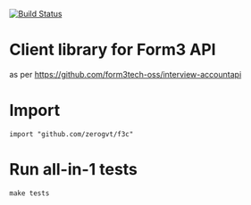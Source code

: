 [![Build Status](https://travis-ci.com/zerogvt/f3c.svg?token=zDwdCt1iLHUMB3eVQDMy&branch=main)](https://travis-ci.com/github/zerogvt/f3c)

# Client library for Form3 API
as per https://github.com/form3tech-oss/interview-accountapi

# Import
`import "github.com/zerogvt/f3c"`

# Run all-in-1 tests
`make tests`
